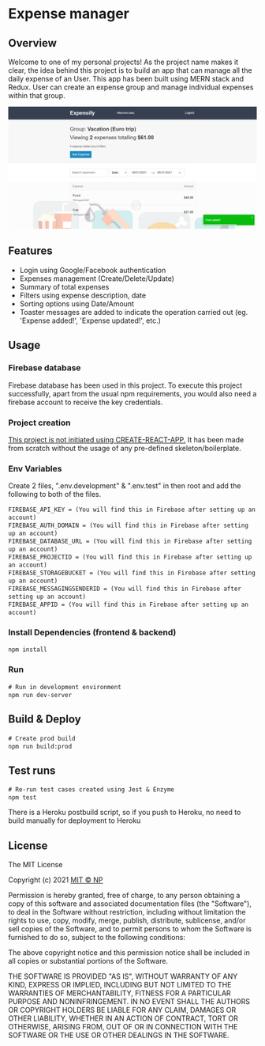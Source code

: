 # Expense manager

## Overview
Welcome to one of my personal projects! As the project name makes it clear, the idea behind this project is to build an app that can manage all the daily expense of an User. This app has been built using MERN stack and Redux. User can create an expense group and manage individual expenses within that group.

![screenshot](https://github.com/Nitin3021/manage-expense/blob/289a6c596f9fe99f978a960aac007ad957b7f700/public/images/git_repo_1.png)

## Features

- Login using Google/Facebook authentication
- Expenses management (Create/Delete/Update)
- Summary of total expenses
- Filters using expense description, date
- Sorting options using Date/Amount
- Toaster messages are added to indicate the operation carried out (eg. 'Expense added!', 'Expense updated!', etc.)

## Usage

### Firebase database

Firebase database has been used in this project. To execute this project successfully, apart from the usual npm requirements, you would also need a firebase account to receive the key credentials.

### Project creation
<ins>This project is not initiated using CREATE-REACT-APP.</ins> It has been made from scratch without the usage of any pre-defined skeleton/boilerplate.

### Env Variables

Create 2 files, ".env.development" & ".env.test" in then root and add the following to both of the files.

```
FIREBASE_API_KEY = (You will find this in Firebase after setting up an account)
FIREBASE_AUTH_DOMAIN = (You will find this in Firebase after setting up an account)
FIREBASE_DATABASE_URL = (You will find this in Firebase after setting up an account)
FIREBASE_PROJECTID = (You will find this in Firebase after setting up an account)
FIREBASE_STORAGEBUCKET = (You will find this in Firebase after setting up an account)
FIREBASE_MESSAGINGSENDERID = (You will find this in Firebase after setting up an account)
FIREBASE_APPID = (You will find this in Firebase after setting up an account)
```

### Install Dependencies (frontend & backend)

```
npm install
```

### Run

```
# Run in development environment
npm run dev-server
```

## Build & Deploy

```
# Create prod build
npm run build:prod
```

## Test runs

```
# Re-run test cases created using Jest & Enzyme
npm test
```

There is a Heroku postbuild script, so if you push to Heroku, no need to build manually for deployment to Heroku


## License

The MIT License

Copyright (c) 2021 [MIT © NP](https://github.com/Nitin3021)

Permission is hereby granted, free of charge, to any person obtaining a copy
of this software and associated documentation files (the "Software"), to deal
in the Software without restriction, including without limitation the rights
to use, copy, modify, merge, publish, distribute, sublicense, and/or sell
copies of the Software, and to permit persons to whom the Software is
furnished to do so, subject to the following conditions:

The above copyright notice and this permission notice shall be included in
all copies or substantial portions of the Software.

THE SOFTWARE IS PROVIDED "AS IS", WITHOUT WARRANTY OF ANY KIND, EXPRESS OR
IMPLIED, INCLUDING BUT NOT LIMITED TO THE WARRANTIES OF MERCHANTABILITY,
FITNESS FOR A PARTICULAR PURPOSE AND NONINFRINGEMENT. IN NO EVENT SHALL THE
AUTHORS OR COPYRIGHT HOLDERS BE LIABLE FOR ANY CLAIM, DAMAGES OR OTHER
LIABILITY, WHETHER IN AN ACTION OF CONTRACT, TORT OR OTHERWISE, ARISING FROM,
OUT OF OR IN CONNECTION WITH THE SOFTWARE OR THE USE OR OTHER DEALINGS IN
THE SOFTWARE.
